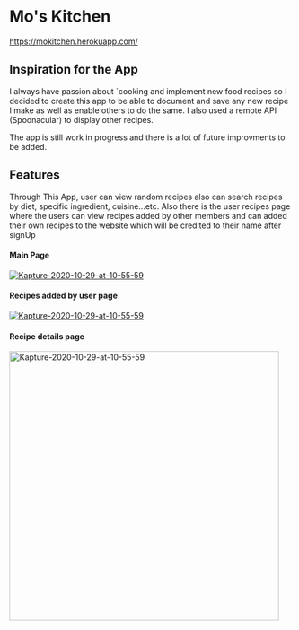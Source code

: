 # Mo's Kitchen

https://mokitchen.herokuapp.com/

## Inspiration for the App

I always have passion about `cooking and implement new food recipes so I
decided to create this app to be able to document and save any new recipe
I make as well as enable others to do the same. I also used a remote API
(Spoonacular) to display other recipes.

The app is still work in progress and there is a lot of future improvments
to be added.

## Features

Through This App, user can view random recipes also can search recipes by
diet, specific ingredient, cuisine...etc. Also there is the user recipes
page where the users can view recipes added by other members and can added
their own recipes to the website which will be credited to their name
after signUp

#### Main Page

<a href="https://ibb.co/Nr56Jhj"><img src="https://i.ibb.co/vhpxT5P/Kapture-2020-10-29-at-10-55-59.gif" alt="Kapture-2020-10-29-at-10-55-59" border="0" /></a>

#### Recipes added by user page

<a href="https://ibb.co/Nr56Jhj"><img src="https://i.ibb.co/vhpxT5P/Kapture-2020-10-29-at-10-55-59.gif" alt="Kapture-2020-10-29-at-10-55-59" border="0" /></a>

#### Recipe details page

<a href="https://ibb.co/Nr56Jhj"><img src="https://i.ibb.co/vhpxT5P/Kapture-2020-10-29-at-10-55-59.gif" alt="Kapture-2020-10-29-at-10-55-59" border="0" style="width: 30rem;" /></a>

